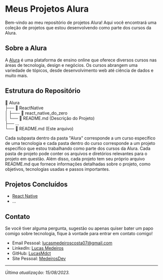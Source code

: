 # Meus Projetos Alura

Bem-vindo ao meu repositório de projetos Alura! Aqui você encontrará uma coleção de projetos que estou desenvolvendo como parte dos cursos da Alura.

## Sobre a Alura

A [Alura](https://www.alura.com.br/) é uma plataforma de ensino online que oferece diversos cursos nas áreas de tecnologia, design e negócios. Os cursos abrangem uma variedade de tópicos, desde desenvolvimento web até ciência de dados e muito mais.

## Estrutura do Repositório

<p> 📂 Alura <br>
├── 📂 ReactNative <br>
│ ├──- 📂 react_native_do_zero <br>
│    └── 📄 README.md (Descrição do Projeto) <br>
├── ... <br>
└── 📄 README.md (Este arquivo) <br>
</p>


Cada subpasta dentro da pasta "Alura" corresponde a um curso específico de uma tecnologia e cada pasta dentro do curso corresponde a um projeto específico que estou trabalhando como parte dos cursos da Alura. Cada pasta de projeto pode conter os arquivos e diretórios relevantes para o projeto em questão. Além disso, cada projeto tem seu próprio arquivo README.md que fornece informações detalhadas sobre o projeto, como objetivos, tecnologias usadas e passos importantes.

## Projetos Concluídos

- [React Native](./ReactNative/readme.md)
- ...

## Contato

Se você tiver alguma pergunta, sugestão ou apenas quiser bater um papo comigo sobre tecnologia, fique à vontade para entrar em contato comigo!

- Email Pessoal: lucasmedeiroscosta07@gmail.com
- LinkedIn: [Lucas Medeiros](https://www.linkedin.com/in/medeirosdev)
- GitHub: [LucasMdct](https://github.com/lucasmdct)
- Site Pessoal: [MedeirosDev](https://medeirosdev.cloud)
---
*Última atualização: 15/08/2023.*